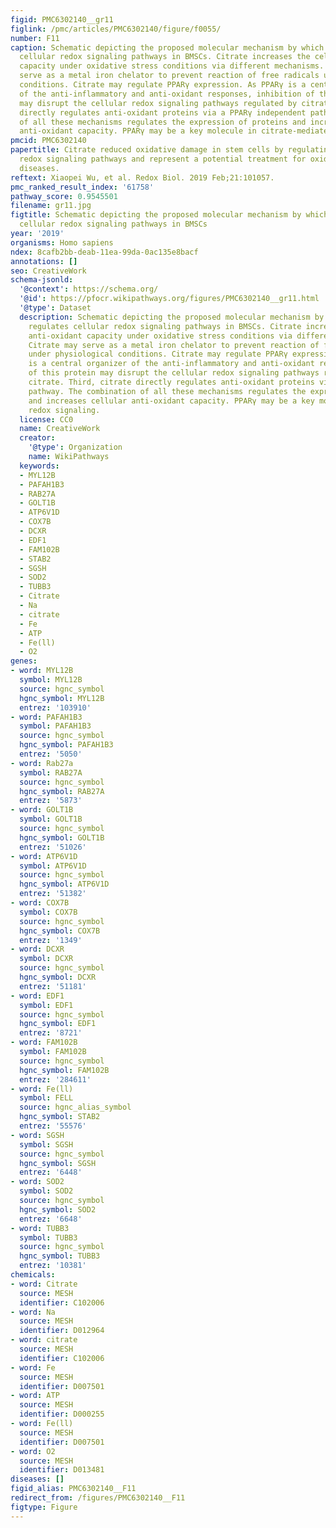 ```yaml
---
figid: PMC6302140__gr11
figlink: /pmc/articles/PMC6302140/figure/f0055/
number: F11
caption: Schematic depicting the proposed molecular mechanism by which citrate regulates
  cellular redox signaling pathways in BMSCs. Citrate increases the cellular anti-oxidant
  capacity under oxidative stress conditions via different mechanisms. Citrate may
  serve as a metal iron chelator to prevent reaction of free radicals under physiological
  conditions. Citrate may regulate PPARγ expression. As PPARγ is a central organizer
  of the anti-inflammatory and anti-oxidant responses, inhibition of this protein
  may disrupt the cellular redox signaling pathways regulated by citrate. Third, citrate
  directly regulates anti-oxidant proteins via a PPARγ independent pathway. The combination
  of all these mechanisms regulates the expression of proteins and increases cellular
  anti-oxidant capacity. PPARγ may be a key molecule in citrate-mediated redox signaling.
pmcid: PMC6302140
papertitle: Citrate reduced oxidative damage in stem cells by regulating cellular
  redox signaling pathways and represent a potential treatment for oxidative stress-induced
  diseases.
reftext: Xiaopei Wu, et al. Redox Biol. 2019 Feb;21:101057.
pmc_ranked_result_index: '61758'
pathway_score: 0.9545501
filename: gr11.jpg
figtitle: Schematic depicting the proposed molecular mechanism by which citrate regulates
  cellular redox signaling pathways in BMSCs
year: '2019'
organisms: Homo sapiens
ndex: 8cafb2bb-deab-11ea-99da-0ac135e8bacf
annotations: []
seo: CreativeWork
schema-jsonld:
  '@context': https://schema.org/
  '@id': https://pfocr.wikipathways.org/figures/PMC6302140__gr11.html
  '@type': Dataset
  description: Schematic depicting the proposed molecular mechanism by which citrate
    regulates cellular redox signaling pathways in BMSCs. Citrate increases the cellular
    anti-oxidant capacity under oxidative stress conditions via different mechanisms.
    Citrate may serve as a metal iron chelator to prevent reaction of free radicals
    under physiological conditions. Citrate may regulate PPARγ expression. As PPARγ
    is a central organizer of the anti-inflammatory and anti-oxidant responses, inhibition
    of this protein may disrupt the cellular redox signaling pathways regulated by
    citrate. Third, citrate directly regulates anti-oxidant proteins via a PPARγ independent
    pathway. The combination of all these mechanisms regulates the expression of proteins
    and increases cellular anti-oxidant capacity. PPARγ may be a key molecule in citrate-mediated
    redox signaling.
  license: CC0
  name: CreativeWork
  creator:
    '@type': Organization
    name: WikiPathways
  keywords:
  - MYL12B
  - PAFAH1B3
  - RAB27A
  - GOLT1B
  - ATP6V1D
  - COX7B
  - DCXR
  - EDF1
  - FAM102B
  - STAB2
  - SGSH
  - SOD2
  - TUBB3
  - Citrate
  - Na
  - citrate
  - Fe
  - ATP
  - Fe(ll)
  - O2
genes:
- word: MYL12B
  symbol: MYL12B
  source: hgnc_symbol
  hgnc_symbol: MYL12B
  entrez: '103910'
- word: PAFAH1B3
  symbol: PAFAH1B3
  source: hgnc_symbol
  hgnc_symbol: PAFAH1B3
  entrez: '5050'
- word: Rab27a
  symbol: RAB27A
  source: hgnc_symbol
  hgnc_symbol: RAB27A
  entrez: '5873'
- word: GOLT1B
  symbol: GOLT1B
  source: hgnc_symbol
  hgnc_symbol: GOLT1B
  entrez: '51026'
- word: ATP6V1D
  symbol: ATP6V1D
  source: hgnc_symbol
  hgnc_symbol: ATP6V1D
  entrez: '51382'
- word: COX7B
  symbol: COX7B
  source: hgnc_symbol
  hgnc_symbol: COX7B
  entrez: '1349'
- word: DCXR
  symbol: DCXR
  source: hgnc_symbol
  hgnc_symbol: DCXR
  entrez: '51181'
- word: EDF1
  symbol: EDF1
  source: hgnc_symbol
  hgnc_symbol: EDF1
  entrez: '8721'
- word: FAM102B
  symbol: FAM102B
  source: hgnc_symbol
  hgnc_symbol: FAM102B
  entrez: '284611'
- word: Fe(ll)
  symbol: FELL
  source: hgnc_alias_symbol
  hgnc_symbol: STAB2
  entrez: '55576'
- word: SGSH
  symbol: SGSH
  source: hgnc_symbol
  hgnc_symbol: SGSH
  entrez: '6448'
- word: SOD2
  symbol: SOD2
  source: hgnc_symbol
  hgnc_symbol: SOD2
  entrez: '6648'
- word: TUBB3
  symbol: TUBB3
  source: hgnc_symbol
  hgnc_symbol: TUBB3
  entrez: '10381'
chemicals:
- word: Citrate
  source: MESH
  identifier: C102006
- word: Na
  source: MESH
  identifier: D012964
- word: citrate
  source: MESH
  identifier: C102006
- word: Fe
  source: MESH
  identifier: D007501
- word: ATP
  source: MESH
  identifier: D000255
- word: Fe(ll)
  source: MESH
  identifier: D007501
- word: O2
  source: MESH
  identifier: D013481
diseases: []
figid_alias: PMC6302140__F11
redirect_from: /figures/PMC6302140__F11
figtype: Figure
---
```


